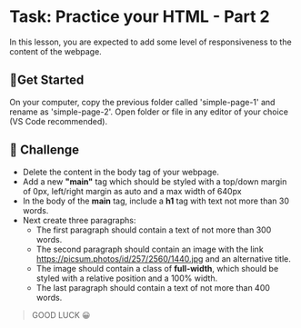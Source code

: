 # Task: Practice your HTML - Part 2

In this lesson, you are expected to add some level of responsiveness to the content of the webpage.

## 📍Get Started

On your computer, copy the previous folder called 'simple-page-1' and rename as 'simple-page-2'. Open folder or file in any editor of your choice (VS Code recommended).

## 🚀 Challenge

* Delete the content in the body tag of your webpage.
* Add a new **"main"** tag which should be styled with a top/down margin of 0px, left/right margin as auto and a max width of 640px
* In the body of the **main** tag, include a **h1** tag with text not more than 30 words.
* Next create three paragraphs:
  - The first paragraph should contain a text of not more than 300 words.
  - The second paragraph should contain an image with the link https://picsum.photos/id/257/2560/1440.jpg and an alternative title.
  - The image should contain a class of **full-width**, which should be styled with a relative position and a 100% width.
  - The last paragraph should contain a text of not more than 400 words.

> GOOD LUCK 😀
